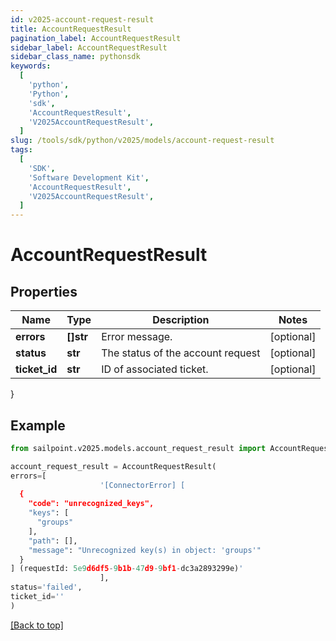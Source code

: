 ```yaml
---
id: v2025-account-request-result
title: AccountRequestResult
pagination_label: AccountRequestResult
sidebar_label: AccountRequestResult
sidebar_class_name: pythonsdk
keywords:
  [
    'python',
    'Python',
    'sdk',
    'AccountRequestResult',
    'V2025AccountRequestResult',
  ]
slug: /tools/sdk/python/v2025/models/account-request-result
tags:
  [
    'SDK',
    'Software Development Kit',
    'AccountRequestResult',
    'V2025AccountRequestResult',
  ]
---
```


# AccountRequestResult

## Properties

| Name          | Type      | Description                       | Notes      |
| ------------- | --------- | --------------------------------- | ---------- |
| **errors**    | **[]str** | Error message.                    | [optional] |
| **status**    | **str**   | The status of the account request | [optional] |
| **ticket_id** | **str**   | ID of associated ticket.          | [optional] |

}

## Example

```python
from sailpoint.v2025.models.account_request_result import AccountRequestResult

account_request_result = AccountRequestResult(
errors=[
                    '[ConnectorError] [
  {
    "code": "unrecognized_keys",
    "keys": [
      "groups"
    ],
    "path": [],
    "message": "Unrecognized key(s) in object: 'groups'"
  }
] (requestId: 5e9d6df5-9b1b-47d9-9bf1-dc3a2893299e)'
                    ],
status='failed',
ticket_id=''
)

```

[[Back to top]](#)
